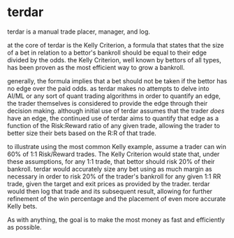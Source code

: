 # terdar

terdar is a manual trade placer, manager, and log.  

at the core of terdar is the Kelly Criterion, a formula that states that the size of a bet in relation to a bettor's bankroll should be equal to their edge divided by the odds.  the Kelly Criterion, well known by bettors of all types, has been proven as the most efficient way to grow a bankroll.  

generally, the formula implies that a bet should not be taken if the bettor has no edge over the paid odds.  as terdar makes no attempts to delve into AI/ML or any sort of quant trading algorithms in order to quantify an edge, the trader themselves is considered to provide the edge through their decision making.  although initial use of terdar assumes that the trader *does* have an edge, the continued use of terdar aims to quantify that edge as a function of the Risk:Reward ratio of any given trade, allowing the trader to better size their bets based on the R:R of that trade.

to illustrate using the most common Kelly example, assume a trader can win 60% of 1:1 Risk/Reward trades.  The Kelly Criterion would state that, under these assumptions, for any 1:1 trade, that bettor should risk 20% of their bankroll.  terdar would accurately size any bet using as much margin as necessary in order to risk 20% of the trader's bankroll for any given 1:1 RR trade, given the target and exit prices as provided by the trader.  terdar would then log that trade and its subsequent result, allowing for further refinement of the win percentage and the placement of even more accurate Kelly bets.

As with anything, the goal is to make the most money as fast and efficiently as possible.
